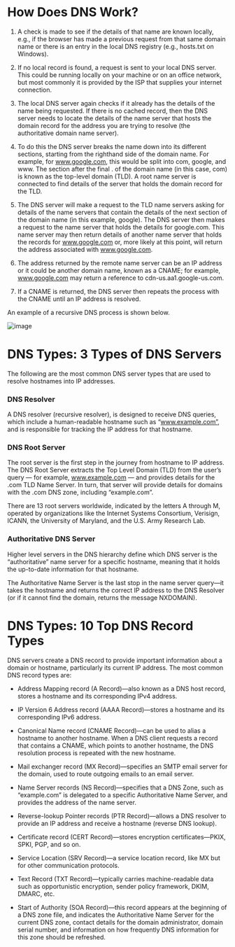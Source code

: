 # How Does DNS Work?

1. A check is made to see if the details of that name are known locally, e.g., if the browser has made a previous request from that same domain name or there is an entry in the local DNS registry (e.g., hosts.txt on Windows).

2. If no local record is found, a request is sent to your local DNS server. This could be running locally on your machine or on an office network, but most commonly it is provided by the ISP that supplies your internet connection.

3. The local DNS server again checks if it already has the details of the name being requested. If there is no cached record, then the DNS server needs to locate the details of the name server that hosts the domain record for the address you are trying to resolve (the authoritative domain name server).

4. To do this the DNS server breaks the name down into its different sections, starting from the righthand side of the domain name. For example, for www.google.com, this would be split into com, google, and www. The section after the final . of the domain name (in this case, com) is known as the top-level domain (TLD). A root name server is connected to find details of the server that holds the domain record for the TLD.

5. The DNS server will make a request to the TLD name servers asking for details of the name servers that contain the details of the next section of the domain name (in this example, google). The DNS server then makes a request to the name server that holds the details for google.com. This name server may then return details of another name server that holds the records for www.google.com or, more likely at this point, will return the address associated with www.google.com.

6. The address returned by the remote name server can be an IP address or it could be another domain name, known as a CNAME; for example, www.google.com may return a reference to cdn-us.aa1.google-us.com.

7. If a CNAME is returned, the DNS server then repeats the process with the CNAME until an IP address is resolved.


An example of a recursive DNS process is shown below.


![image](https://user-images.githubusercontent.com/5827617/55053791-a71a0300-50a0-11e9-905c-277da3b54b10.png)




# DNS Types: 3 Types of DNS Servers
The following are the most common DNS server types that are used to resolve hostnames into IP addresses.

### DNS Resolver
A DNS resolver (recursive resolver), is designed to receive DNS queries, which include a human-readable hostname such as “www.example.com”, and is responsible for tracking the IP address for that hostname.

### DNS Root Server
The root server is the first step in the journey from hostname to IP address. The DNS Root Server extracts the Top Level Domain (TLD) from the user’s query — for example, www.example.com — and provides details for the .com TLD Name Server. In turn, that server will provide details for domains with the .com DNS zone, including “example.com”.

There are 13 root servers worldwide, indicated by the letters A through M, operated by organizations like the Internet Systems Consortium, Verisign, ICANN, the University of Maryland, and the U.S. Army Research Lab.

### Authoritative DNS Server
Higher level servers in the DNS hierarchy define which DNS server is the “authoritative” name server for a specific hostname, meaning that it holds the up-to-date information for that hostname.

The Authoritative Name Server is the last stop in the name server query—it takes the hostname and returns the correct IP address to the DNS Resolver (or if it cannot find the domain, returns the message NXDOMAIN).


# DNS Types: 10 Top DNS Record Types
DNS servers create a DNS record to provide important information about a domain or hostname, particularly its current IP address. The most common DNS record types are:

- Address Mapping record (A Record)—also known as a DNS host record, stores a hostname and its corresponding IPv4 address.

- IP Version 6 Address record (AAAA Record)—stores a hostname and its corresponding IPv6 address.

- Canonical Name record (CNAME Record)—can be used to alias a hostname to another hostname. When a DNS client requests a record that contains a CNAME, which points to another hostname, the DNS resolution process is repeated with the new hostname.

- Mail exchanger record (MX Record)—specifies an SMTP email server for the domain, used to route outgoing emails to an email server.

- Name Server records (NS Record)—specifies that a DNS Zone, such as “example.com” is delegated to a specific Authoritative Name Server, and provides the address of the name server.

- Reverse-lookup Pointer records (PTR Record)—allows a DNS resolver to provide an IP address and receive a hostname (reverse DNS lookup).

- Certificate record (CERT Record)—stores encryption certificates—PKIX, SPKI, PGP, and so on.

- Service Location (SRV Record)—a service location record, like MX but for other communication protocols.

- Text Record (TXT Record)—typically carries machine-readable data such as opportunistic encryption, sender policy framework, DKIM, DMARC, etc.

- Start of Authority (SOA Record)—this record appears at the beginning of a DNS zone file, and indicates the Authoritative Name Server for the current DNS zone, contact details for the domain administrator, domain serial number, and information on how frequently DNS information for this zone should be refreshed.
